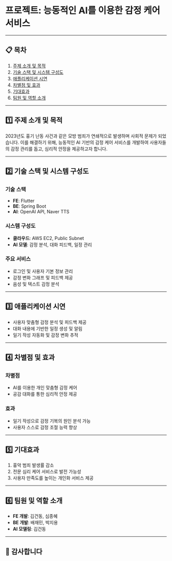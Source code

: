 # 프로젝트: 능동적인 AI를 이용한 감정 케어 서비스

---

## 📋 목차

1. [주제 소개 및 목적](#주제-소개-및-목적)
2. [기술 스택 및 시스템 구성도](#기술-스택-및-시스템-구성도)
3. [애플리케이션 시연](#애플리케이션-시연)
4. [차별점 및 효과](#차별점-및-효과)
5. [기대효과](#기대효과)
6. [팀원 및 역할 소개](#팀원-및-역할-소개)

---

## 1️⃣ 주제 소개 및 목적

2023년도 흉기 난동 사건과 같은 모방 범죄가 연쇄적으로 발생하며 사회적 문제가 되었습니다. 이를 해결하기 위해, 
능동적인 AI 기반의 감정 케어 서비스를 개발하여 사용자들의 감정 관리를 돕고, 심리적 안정을 제공하고자 합니다.

---

## 2️⃣ 기술 스택 및 시스템 구성도

### 기술 스택
- **FE**: Flutter
- **BE**: Spring Boot
- **AI**: OpenAI API, Naver TTS

### 시스템 구성도
- **클라우드**: AWS EC2, Public Subnet
- **AI 모델**: 감정 분석, 대화 피드백, 일정 관리

### 주요 서비스
- 로그인 및 사용자 기본 정보 관리
- 감정 변화 그래프 및 피드백 제공
- 음성 및 텍스트 감정 분석

---

## 3️⃣ 애플리케이션 시연

- 사용자 맞춤형 감정 분석 및 피드백 제공
- 대화 내용에 기반한 일정 생성 및 알림
- 일기 작성 자동화 및 감정 변화 추적

---

## 4️⃣ 차별점 및 효과

### 차별점
- AI를 이용한 개인 맞춤형 감정 케어
- 공감 대화를 통한 심리적 안정 제공

### 효과
- 일기 작성으로 감정 기복의 원인 분석 가능
- 사용자 스스로 감정 조절 능력 향상

---

## 5️⃣ 기대효과

1. 흉악 범죄 발생률 감소
2. 전문 심리 케어 서비스로 발전 가능성
3. 사용자 만족도를 높이는 개인화 서비스 제공

---

## 6️⃣ 팀원 및 역할 소개

- **FE 개발**: 김건동, 심종혜
- **BE 개발**: 배재민, 박지용
- **AI 모델링**: 김건동

---

## 🎉 감사합니다
